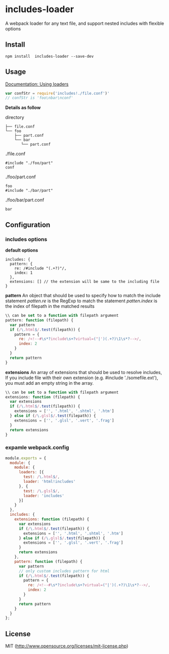 # includes-loader

A webpack loader for any text file, and support nested includes with flexible options

## Install

```
npm install  includes-loader --save-dev
```

## Usage
[Documentation: Using loaders](http://webpack.github.io/docs/using-loaders.html)

``` javascript
var confStr = require('includes!./file.conf')'
// confStr is 'foo\nbar\nconf'
```
__Details as follow__

directory

```
├── file.conf
└── foo
    ├── part.conf
    └── bar
       └── part.conf
```

./file.conf
```
#include "./foo/part"
conf
```

./foo/part.conf
```
foo
#include "./bar/part"
```

./foo/bar/part.conf
```
bar
```


## Configuration

### includes options

__default options__

```
includes: {
  pattern: {
    re: /#include "(.+?)"/,
    index: 1
  },
  extensions: [] // the extension will be same to the including file
}
```

__pattern__
An object that should be used to specify how to match the include statement 
_patten.re_ is the RegExp to match the statement
_patten.index_ is the index of filepath in the matched results

``` javascript
\\ can be set to a function with filepath argument
pattern: function (filepath) {
  var pattern
  if (/\.html$/.test(filepath)) {
    pattern = {
      re: /<!--#\s*?include\s+?virtual=("|')(.+?)\1\s*?-->/,
      index: 2
    }
  }
  return pattern
}
```

__extensions__
An array of extensions that should be used to resolve includes, If you include file with their own extension (e.g. #include './somefile.ext'), you must add an empty string in the array.

``` javascript
\\ can be set to a function with filepath argument
extensions: function (filepath) {
  var extensions
  if (/\.html$/.test(filepath)) {
    extensions = ['', '.html', '.shtml', '.htm']
  } else if (/\.glsl$/.test(filepath)) {
    extensions = ['', '.glsl', '.vert', '.frag']
  }
  return extensions
}
```

### expamle webpack.config

``` javascript
module.exports = {
  module: {
    module: {
      loaders: [{
        test: /\.html$/,
        loader: 'html!includes'
      }, {
        test: /\.glsl$/,
        loader: 'includes'
      }]
    }
  },
  includes: {
    extensions: function (filepath) {
      var extensions
      if (/\.html$/.test(filepath)) {
        extensions = ['', '.html', '.shtml', '.htm']
      } else if (/\.glsl$/.test(filepath)) {
        extensions = ['', '.glsl', '.vert', '.frag']
      }
      return extensions
    },
    pattern: function (filepath) {
      var pattern
      // only custom includes pattern for html
      if (/\.html$/.test(filepath)) {
        pattern = {
          re: /<!--#\s*?include\s+?virtual=("|')(.+?)\1\s*?-->/,
          index: 2
        }
      }
      return pattern
    }
  }
};
```


## License
MIT (http://www.opensource.org/licenses/mit-license.php)
